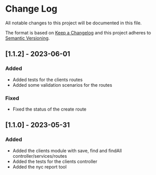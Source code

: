 
# Change Log
All notable changes to this project will be documented in this file.
 
The format is based on [Keep a Changelog](http://keepachangelog.com/)
and this project adheres to [Semantic Versioning](http://semver.org/).


## [1.1.2] - 2023-06-01

### Added
 - Added tests for the clients routes 
 - Added some validation scenarios for the routes

### Fixed
 - Fixed the status of the create route


## [1.1.0] - 2023-05-31

### Added
 - Added the clients module with save, find and findAll controller/services/routes
 - Added the tests for the clients controller
 - Added the nyc report tool
 
